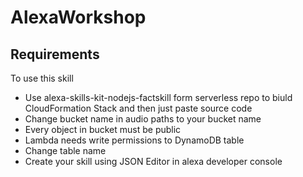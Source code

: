 # AlexaWorkshop

## Requirements
To use this skill
- Use alexa-skills-kit-nodejs-factskill form serverless repo to biuld CloudFormation Stack and then just paste source code
- Change bucket name in audio paths to your bucket name 
- Every object in bucket must be public
- Lambda needs write permissions to DynamoDB table
- Change table name
- Create your skill using JSON Editor in alexa developer console
